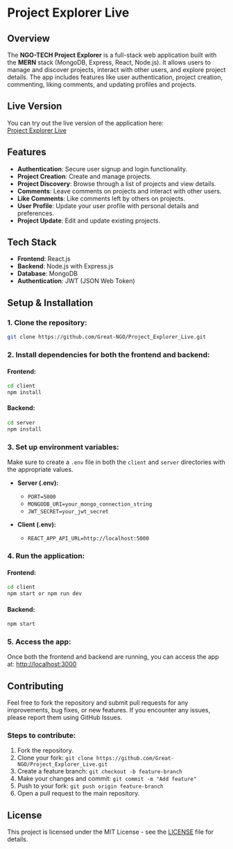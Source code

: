 # Project Explorer Live

## Overview
The **NGO-TECH Project Explorer** is a full-stack web application built with the **MERN** stack (MongoDB, Express, React, Node.js). It allows users to manage and discover projects, interact with other users, and explore project details. The app includes features like user authentication, project creation, commenting, liking comments, and updating profiles and projects.

## Live Version
You can try out the live version of the application here:  
[Project Explorer Live](https://project-explorer-live.onrender.com/)

## Features
- **Authentication**: Secure user signup and login functionality.
- **Project Creation**: Create and manage projects.
- **Project Discovery**: Browse through a list of projects and view details.
- **Comments**: Leave comments on projects and interact with other users.
- **Like Comments**: Like comments left by others on projects.
- **User Profile**: Update your user profile with personal details and preferences.
- **Project Update**: Edit and update existing projects.

## Tech Stack
- **Frontend**: React.js
- **Backend**: Node.js with Express.js
- **Database**: MongoDB
- **Authentication**: JWT (JSON Web Token)

## Setup & Installation

### 1. Clone the repository:
```bash
git clone https://github.com/Great-NGO/Project_Explorer_Live.git
````

### 2. Install dependencies for both the frontend and backend:

#### Frontend:

```bash
cd client
npm install
```

#### Backend:

```bash
cd server
npm install
```

### 3. Set up environment variables:

Make sure to create a `.env` file in both the `client` and `server` directories with the appropriate values.

* **Server (.env):**

  * `PORT=5000`
  * `MONGODB_URI=your_mongo_connection_string`
  * `JWT_SECRET=your_jwt_secret`
* **Client (.env):**

  * `REACT_APP_API_URL=http://localhost:5000`

### 4. Run the application:

#### Frontend:

```bash
cd client
npm start or npm run dev
```

#### Backend:

```bash
npm start
```

### 5. Access the app:

Once both the frontend and backend are running, you can access the app at:
[http://localhost:3000](http://localhost:3000)

## Contributing

Feel free to fork the repository and submit pull requests for any improvements, bug fixes, or new features. If you encounter any issues, please report them using GitHub Issues.

### Steps to contribute:

1. Fork the repository.
2. Clone your fork: `git clone https://github.com/Great-NGO/Project_Explorer_Live.git`
3. Create a feature branch: `git checkout -b feature-branch`
4. Make your changes and commit: `git commit -m "Add feature"`
5. Push to your fork: `git push origin feature-branch`
6. Open a pull request to the main repository.

## License

This project is licensed under the MIT License - see the [LICENSE](LICENSE) file for details.
